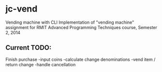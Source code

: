 jc-vend
==========

Vending machine with CLI
  Implementation of "vending machine" assignment for RMIT Advanced Programming Techniques course, Semester 2, 2014
  
  
Current TODO:
----------
Finish purchase
  -input coins
  -calculate change denominations
  -vend item / return change
  -handle cancellation
